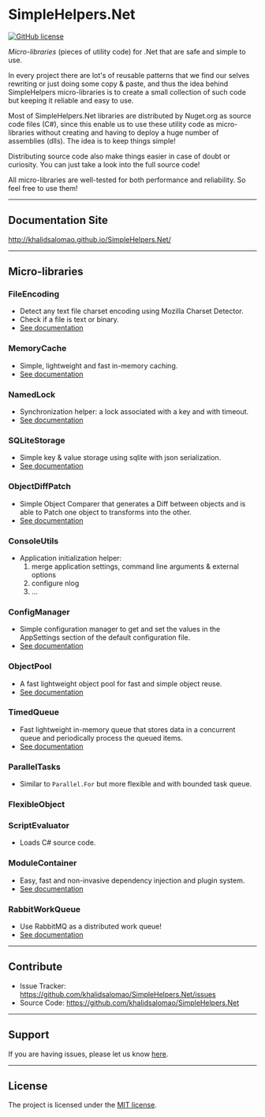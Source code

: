 SimpleHelpers.Net
=================

[![GitHub license](https://img.shields.io/badge/license-MIT-brightgreen.svg?maxAge=3600&style=flat-square)](https://cdn.jsdelivr.net/gh/khalidsalomao/SimpleHelpers.Net/SimpleHelpers/LICENSE.txt)


*Micro-libraries* (pieces of utility code) for .Net that are safe and simple to use.

In every project there are lot's of reusable patterns that we find our selves rewriting or just doing some copy & paste, and thus the idea behind SimpleHelpers micro-libraries is to create a small collection of such code but keeping it reliable and easy to use.


Most of SimpleHelpers.Net libraries are distributed by Nuget.org as source code files (C#), since this enable us to use these utility code as micro-libraries without creating and having to deploy a huge number of assemblies (dlls). The idea is to keep things simple!

Distributing source code also make things easier in case of doubt or curiosity. You can just take a look into the full source code!


All micro-libraries are well-tested for both performance and reliability. So feel free to use them!


-----

Documentation Site
------------------

http://khalidsalomao.github.io/SimpleHelpers.Net/


-----

Micro-libraries
---------------

### FileEncoding

- Detect any text file charset encoding using Mozilla Charset Detector.
- Check if a file is text or binary.
- [See documentation](docs/fileencoding.md)

### MemoryCache

- Simple, lightweight and fast in-memory caching.
- [See documentation](docs/memorycache.md)

### NamedLock

- Synchronization helper: a lock associated with a key and with timeout.
- [See documentation](docs/namedlock.md)

### SQLiteStorage

- Simple key & value storage using sqlite with json serialization.
- [See documentation](docs/sqlitestorage.md)

### ObjectDiffPatch

- Simple Object Comparer that generates a Diff between objects and is able to Patch one object to transforms into the other.
- [See documentation](docs/objectdiffpatch.md)

### ConsoleUtils

- Application initialization helper:
    1. merge application settings, command line arguments & external options
    2. configure nlog
    3. ...

### ConfigManager

- Simple configuration manager to get and set the values in the AppSettings section of the default configuration file.
- [See documentation](docs/configmanager.md)

### ObjectPool

- A fast lightweight object pool for fast and simple object reuse.
- [See documentation](docs/objectpool.md)

### TimedQueue

- Fast lightweight in-memory queue that stores data in a concurrent queue and periodically process the queued items.
- [See documentation](docs/timedqueue.md)

### ParallelTasks

- Similar to `Parallel.For` but more flexible and with bounded task queue.

### FlexibleObject

### ScriptEvaluator

- Loads C# source code.

### ModuleContainer

- Easy, fast and non-invasive dependency injection and plugin system.
- [See documentation](docs/modulecontainer.md)

### RabbitWorkQueue

- Use RabbitMQ as a distributed work queue!
- [See documentation](https://github.com/khalidsalomao/SimpleHelpers.Net.RabbitMQ)


-----

Contribute
----------

- Issue Tracker: https://github.com/khalidsalomao/SimpleHelpers.Net/issues
- Source Code: https://github.com/khalidsalomao/SimpleHelpers.Net

-----

Support
-------

If you are having issues, please let us know [here](https://github.com/khalidsalomao/SimpleHelpers.Net/issues).

-----

License
-------

The project is licensed under the [MIT license](https://cdn.jsdelivr.net/gh/khalidsalomao/SimpleHelpers.Net/SimpleHelpers/LICENSE.txt).
